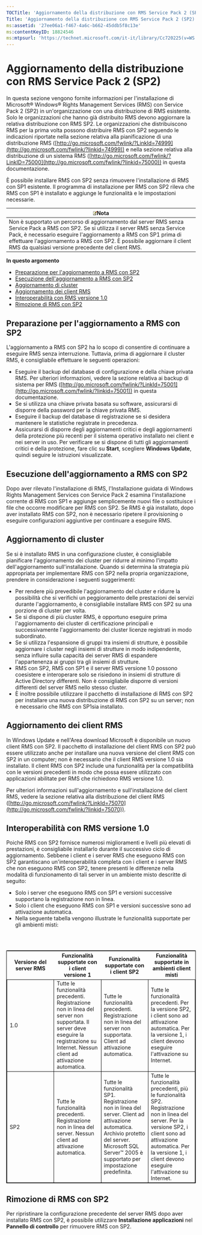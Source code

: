 ```yaml
---
TOCTitle: 'Aggiornamento della distribuzione con RMS Service Pack 2 (SP2)'
Title: 'Aggiornamento della distribuzione con RMS Service Pack 2 (SP2)'
ms:assetid: '27ee06a1-f467-4a6c-b662-45ddb5f8c13e'
ms:contentKeyID: 18824546
ms:mtpsurl: 'https://technet.microsoft.com/it-it/library/Cc720225(v=WS.10)'
---
```


Aggiornamento della distribuzione con RMS Service Pack 2 (SP2)
==============================================================

In questa sezione vengono fornite informazioni per l'installazione di Microsoft® Windows® Rights Management Services (RMS) con Service Pack 2 (SP2) in un'organizzazione con una distribuzione di RMS esistente. Solo le organizzazioni che hanno già distribuito RMS devono aggiornare la relativa distribuzione con RMS SP2. Le organizzazioni che distribuiscono RMS per la prima volta possono distribuire RMS con SP2 seguendo le indicazioni riportate nella sezione relativa alla pianificazione di una distribuzione RMS ([http://go.microsoft.com/fwlink/?LinkId=74999](http://go.microsoft.com/fwlink/?linkid=74999)) e nella sezione relativa alla distribuzione di un sistema RMS ([http://go.microsoft.com/fwlink/?LinkID=75000](http://go.microsoft.com/fwlink/?linkid=75000)) in questa documentazione.

È possibile installare RMS con SP2 senza rimuovere l'installazione di RMS con SP1 esistente. Il programma di installazione per RMS con SP2 rileva che RMS con SP1 è installato e aggiunge le funzionalità e le impostazioni necessarie.

| ![](images/Cc720225.note(WS.10).gif)Nota                                                                                                                                                                                                                                                                        |
|----------------------------------------------------------------------------------------------------------------------------------------------------------------------------------------------------------------------------------------------------------------------------------------------------------------------------------------------|
| Non è supportato un percorso di aggiornamento dal server RMS senza Service Pack a RMS con SP2. Se si utilizza il server RMS senza Service Pack, è necessario eseguire l'aggiornamento a RMS con SP1 prima di effettuare l'aggiornamento a RMS con SP2. È possibile aggiornare il client RMS da qualsiasi versione precedente del client RMS. |

**In questo argomento**

-   [Preparazione per l'aggiornamento a RMS con SP2](#bkmk_preparingforsp2update)
-   [Esecuzione dell'aggiornamento a RMS con SP2](#bkmk_performingsp2update)
-   [Aggiornamento di cluster](#bkmk_updateclusters)
-   [Aggiornamento dei client RMS](#bkmk_updateclients)
-   [Interoperabilità con RMS versione 1.0](#bkmk_interop)
-   [Rimozione di RMS con SP2](#bkmk_removingrms)

<span id="bkmk_PreparingForSP2Update"></span>
Preparazione per l'aggiornamento a RMS con SP2
----------------------------------------------

L'aggiornamento a RMS con SP2 ha lo scopo di consentire di continuare a eseguire RMS senza interruzione. Tuttavia, prima di aggiornare il cluster RMS, è consigliabile effettuare le seguenti operazioni:

-   Eseguire il backup del database di configurazione e della chiave privata RMS. Per ulteriori informazioni, vedere la sezione relativa ai backup di sistema per RMS ([http://go.microsoft.com/fwlink/?LinkId=75001](http://go.microsoft.com/fwlink/?linkid=75001)) in questa documentazione.
-   Se si utilizza una chiave privata basata su software, assicurarsi di disporre della password per la chiave privata RMS.
-   Eseguire il backup del database di registrazione se si desidera mantenere le statistiche registrate in precedenza.
-   Assicurarsi di disporre degli aggiornamenti critici e degli aggiornamenti della protezione più recenti per il sistema operativo installato nei client e nei server in uso. Per verificare se si dispone di tutti gli aggiornamenti critici e della protezione, fare clic su **Start**, scegliere **Windows Update**, quindi seguire le istruzioni visualizzate.

<span id="bkmk_PerformingSP2Update"></span>
Esecuzione dell'aggiornamento a RMS con SP2
-------------------------------------------

Dopo aver rilevato l'installazione di RMS, l'Installazione guidata di Windows Rights Management Services con Service Pack 2 esamina l'installazione corrente di RMS con SP1 e aggiunge semplicemente nuovi file o sostituisce i file che occorre modificare per RMS con SP2. Se RMS è già installato, dopo aver installato RMS con SP2, non è necessario ripetere il provisioning o eseguire configurazioni aggiuntive per continuare a eseguire RMS.

<span id="bkmk_UpdateClusters"></span>
Aggiornamento di cluster
------------------------

Se si è installato RMS in una configurazione cluster, è consigliabile pianificare l'aggiornamento dei cluster per ridurre al minimo l'impatto dell'aggiornamento sull'installazione. Quando si determina la strategia più appropriata per implementare RMS con SP2 nella propria organizzazione, prendere in considerazione i seguenti suggerimenti:

-   Per rendere più prevedibile l'aggiornamento del cluster e ridurre la possibilità che si verifichi un peggioramento delle prestazioni dei servizi durante l'aggiornamento, è consigliabile installare RMS con SP2 su una porzione di cluster per volta.
-   Se si dispone di più cluster RMS, è opportuno eseguire prima l'aggiornamento dei cluster di certificazione principali e successivamente l'aggiornamento dei cluster licenze registrati in modo subordinato.
-   Se si utilizza l'espansione di gruppi tra insiemi di strutture, è possibile aggiornare i cluster negli insiemi di strutture in modo indipendente, senza influire sulla capacità dei server RMS di espandere l'appartenenza ai gruppi tra gli insiemi di strutture.
-   RMS con SP2, RMS con SP1 e il server RMS versione 1.0 possono coesistere e interoperare solo se risiedono in insiemi di strutture di Active Directory differenti. Non è consigliabile disporre di versioni differenti del server RMS nello stesso cluster.
-   È inoltre possibile utilizzare il pacchetto di installazione di RMS con SP2 per installare una nuova distribuzione di RMS con SP2 su un server; non è necessario che RMS con SP1sia installato.

<span id="bkmk_UpdateClients"></span>
Aggiornamento dei client RMS
----------------------------

In Windows Update e nell'Area download Microsoft è disponibile un nuovo client RMS con SP2. Il pacchetto di installazione del client RMS con SP2 può essere utilizzato anche per installare una nuova versione del client RMS con SP2 in un computer; non è necessario che il client RMS versione 1.0 sia installato. Il client RMS con SP2 include una funzionalità per la compatibilità con le versioni precedenti in modo che possa essere utilizzato con applicazioni abilitate per RMS che richiedono RMS versione 1.0.

Per ulteriori informazioni sull'aggiornamento e sull'installazione del client RMS, vedere la sezione relativa alla distribuzione del client RMS ([http://go.microsoft.com/fwlink/?LinkId=75070](http://go.microsoft.com/fwlink/?linkid=75070)).

<span id="bkmk_InterOp"></span>
Interoperabilità con RMS versione 1.0
-------------------------------------

Poiché RMS con SP2 fornisce numerosi miglioramenti e livelli più elevati di prestazioni, è consigliabile installarlo durante il successivo ciclo di aggiornamento. Sebbene i client e i server RMS che eseguono RMS con SP2 garantiscano un'interoperabilità completa con i client e i server RMS che non eseguono RMS con SP2, tenere presenti le differenze nella modalità di funzionamento di tali server in un ambiente misto descritte di seguito:

-   Solo i server che eseguono RMS con SP1 e versioni successive supportano la registrazione non in linea.
-   Solo i client che eseguono RMS con SP1 e versioni successive sono ad attivazione automatica.
-   Nella seguente tabella vengono illustrate le funzionalità supportate per gli ambienti misti:

###  

 
<table style="border:1px solid black;">
<colgroup>
<col width="25%" />
<col width="25%" />
<col width="25%" />
<col width="25%" />
</colgroup>
<thead>
<tr class="header">
<th>Versione del server RMS</th>
<th>Funzionalità supportate con i client versione 1</th>
<th>Funzionalità supportate con i client SP2</th>
<th>Funzionalità supportate in ambienti client misti</th>
</tr>
</thead>
<tbody>
<tr class="odd">
<td style="border:1px solid black;">1.0</td>
<td style="border:1px solid black;">Tutte le funzionalità precedenti.
Registrazione non in linea del server non supportata. Il server deve eseguire la registrazione su Internet.
Nessun client ad attivazione automatica.</td>
<td style="border:1px solid black;">Tutte le funzionalità precedenti.
Registrazione non in linea del server non supportata.
Client ad attivazione automatica.</td>
<td style="border:1px solid black;">Tutte le funzionalità precedenti.
Per la versione SP2, i client sono ad attivazione automatica.
Per la versione 1, i client devono eseguire l'attivazione su Internet.</td>
</tr>
<tr class="even">
<td style="border:1px solid black;">SP2</td>
<td style="border:1px solid black;">Tutte le funzionalità precedenti.
Registrazione non in linea del server.
Nessun client ad attivazione automatica.</td>
<td style="border:1px solid black;">Tutte le funzionalità SP1.
Registrazione non in linea del server.
Client ad attivazione automatica.
Archivio protetto del server.
Microsoft SQL Server™ 2005 è supportato per impostazione predefinita.</td>
<td style="border:1px solid black;">Tutte le funzionalità precedenti, più le funzionalità SP2.
Registrazione non in linea del server.
Per la versione SP2, i client sono ad attivazione automatica.
Per la versione 1, i client devono eseguire l'attivazione su Internet.</td>
</tr>
</tbody>
</table>
 

<span id="bkmk_RemovingRMS"></span>
Rimozione di RMS con SP2
------------------------

Per ripristinare la configurazione precedente del server RMS dopo aver installato RMS con SP2, è possibile utilizzare **Installazione applicazioni** nel **Pannello di controllo** per rimuovere RMS con SP2.
